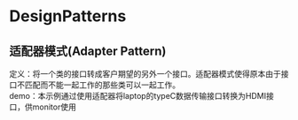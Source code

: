 # DesignPatterns

## 适配器模式(Adapter Pattern)
 定义：将一个类的接口转成客户期望的另外一个接口。适配器模式使得原本由于接口不匹配而不能一起工作的那些类可以一起工作。  
 demo：本示例通过使用适配器将laptop的typeC数据传输接口转换为HDMI接口，供monitor使用
